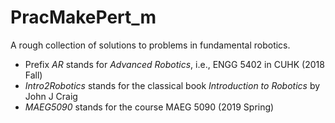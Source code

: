 # PracMakePert_m
A rough collection of solutions to problems in fundamental robotics.
* Prefix *AR* stands for *Advanced Robotics*, i.e., ENGG 5402 in CUHK (2018 Fall)
* *Intro2Robotics* stands for the classical book *Introduction to Robotics* by John J Craig
* *MAEG5090* stands for the course MAEG 5090 (2019 Spring)
